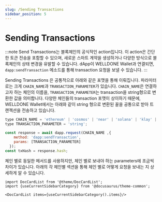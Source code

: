 ```yaml
---
slug: /Sending Transactions
sidebar_position: 5
---
```


# Sending Transactions

:::note
Send Transactions는 블록체인의 공식적인 action입니다. 이 action은 간단한 토큰 전송을 포함할 수 있으며, 새로운 스마트 계약을 생성하거나 다양한 방식으로 블록체인의 상태 변경을 유발할 수 있습니다. dApp이 WELLDONE Wallet과 연결되면, `dapp:sendTransaction` 메소드를 통해 transaction 요청을 보낼 수 있습니다. 
:::

Sending Transactions 은 공통적으로 아래와 같은 포맷을 통해 이뤄집니다. 파라미터로는 크게 `CHAIN_NAME`과 `TRANSACTION_PARAMETER`가 있습니다.  `CHAIN_NAME`은 연결하고자 하는 체인의 이름을, `TRANSACTION_PARAMETER`는 transaction을 string형으로 변환한 값을 의미합니다. 다양한 체인들의 transaction 포맷이 상이하기 때문에, WELLDONE Wallet에서는 아래와 같이 string 형으로 변환된 꼴을 공통으로 받아 트랜젝션을 전송하고 있습니다.

```javascript
type CHAIN_NAME = 'ethereum' | 'cosmos' | 'near' | 'solana' | 'klay' | 'celo' | 'neon';
type TRANSACTION_PARAMETER = 'string'; 

const response = await dapp.request(CHAIN_NAME ,{
    method: 'dapp:sendTransaction',
    params: [TRANSACTION_PARAMETER]
  });
const txHash = response.hash;
```

체인 별로 동일한 메서드를 사용하지만, 체인 별로 보내야 하는 parameters에 조금씩 차이가 있습니다. 아래의 각 체인별 섹션을 통해 체인 별로 어떻게 요청을 보내는 지 상세하게 알 수 있습니다.

```mdx-code-block
import DocCardList from '@theme/DocCardList';
import {useCurrentSidebarCategory} from '@docusaurus/theme-common';

<DocCardList items={useCurrentSidebarCategory().items}/>
```